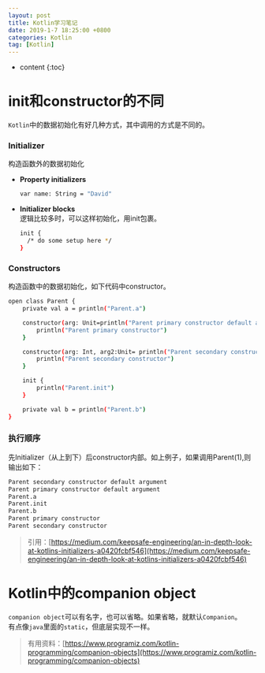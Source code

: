 ```yaml
---
layout: post
title: Kotlin学习笔记
date: 2019-1-7 18:25:00 +0800
categories: Kotlin
tag: [Kotlin]
---
```


* content
{:toc}


init和constructor的不同
====================================
`Kotlin`中的数据初始化有好几种方式，其中调用的方式是不同的。  
### Initializer
构造函数外的数据初始化
* **Property initializers**
  ```bash
  var name: String = "David"
  ```
* **Initializer blocks**  
  逻辑比较多时，可以这样初始化，用init包裹。
  ```bash
  init {
    /* do some setup here */
  }
  ```  


### Constructors
构造函数中的数据初始化，如下代码中constructor。
```bash
open class Parent {
    private val a = println("Parent.a")

    constructor(arg: Unit=println("Parent primary constructor default argument")) {
        println("Parent primary constructor")
    }

    constructor(arg: Int, arg2:Unit= println("Parent secondary constructor default argument")): this() {
        println("Parent secondary constructor")
    }

    init {
        println("Parent.init")
    }

    private val b = println("Parent.b")
}
```
### 执行顺序
先Initializer（从上到下）后constructor内部。如上例子，如果调用Parent(1),则输出如下：  
```bash
Parent secondary constructor default argument  
Parent primary constructor default argument  
Parent.a  
Parent.init  
Parent.b   
Parent primary constructor  
Parent secondary constructor  
```
>引用：[https://medium.com/keepsafe-engineering/an-in-depth-look-at-kotlins-initializers-a0420fcbf546](https://medium.com/keepsafe-engineering/an-in-depth-look-at-kotlins-initializers-a0420fcbf546)


Kotlin中的companion object
====================================
`companion object`可以有名字，也可以省略。如果省略，就默认`Companion`。  
有点像`java`里面的`static`，但底层实现不一样。  
>有用资料：[https://www.programiz.com/kotlin-programming/companion-objects](https://www.programiz.com/kotlin-programming/companion-objects)
